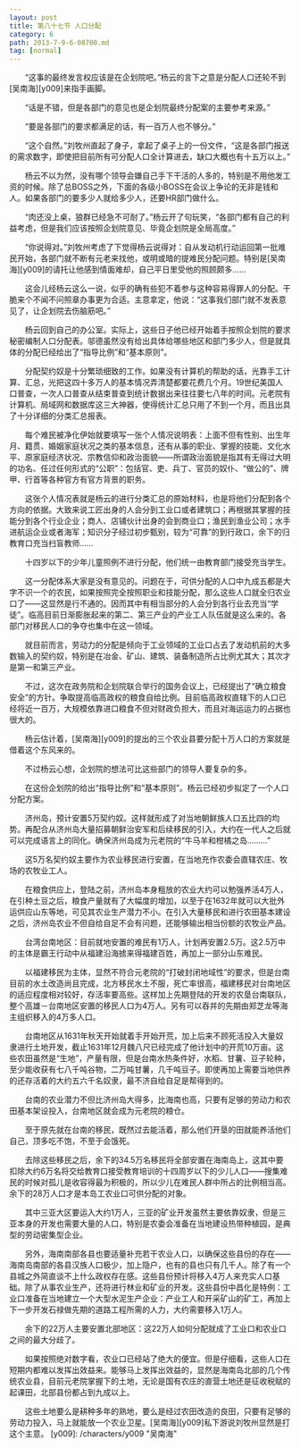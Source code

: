 ```yaml
---
layout: post
title: 第八十七节 人口分配
category: 6
path: 2013-7-9-6-08700.md
tag: [normal]
---
```


　　“这事的最终发言权应该是在企划院吧。”杨云的言下之意是分配人口还轮不到[吴南海][y009]来指手画脚。

　　“话是不错，但是各部门的意见也是企划院最终分配案的主要参考来源。”

　　“要是各部门的要求都满足的话，有一百万人也不够分。”

　　“这个自然。”刘牧州直起了身子，拿起了桌子上的一份文件，“这是各部门报送的需求数字，即使把目前所有可分配人口全计算进去，缺口大概也有十五万以上。”

　　杨云不以为然，没有哪个领导会嫌自己手下干活的人多的，特别是不用他发工资的时候。除了总BOSS之外，下面的各级小BOSS在会议上争论的无非是钱和人。如果各部门的要多少人就给多少人，还要HR部门做什么。

　　“肉还没上桌，狼群已经急不可耐了。”杨云开了句玩笑，“各部门都有自己的利益考虑，但是我们应该按照企划院意见、毕竟企划院是全局高度。”

　　“你说得对。”刘牧州考虑了下觉得杨云说得对：自从发动机行动运回第一批难民开始，各部门就不断有元老来找他，或明或暗的提难民分配问题。特别是[吴南海][y009]的请托让他感到情面难却，自己平日里受他的照顾颇多……

　　这会儿经杨云这么一说，似乎的确有些犯不着参与这种容易得罪人的分配。干脆来个不闻不问照章办事更为合适。主意拿定，他说：“这事我们部门就不发表意见了，让企划院去伤脑筋吧。”

　　杨云回到自己的办公室。实际上，这些日子他已经开始着手按照企划院的要求秘密编制人口分配表。邬德虽然没有给出具体给哪些地区和部门多少人，但是就具体的分配已经给出了“指导比例”和“基本原则”。

　　分配契约奴是十分繁琐细致的工作。如果没有计算机的帮助的话，光靠手工计算、汇总，光把这四十多万人的基本情况弄清楚都要花费几个月。19世纪美国人口普查，一次人口普查从结束普查到统计数据出来往往要七八年的时间。元老院有计算机、局域网和数据库这三大神器，使得统计汇总只用了不到一个月，而且出具了十分详细的分类汇总报表。

　　每个难民被净化伊始就要填写一张个人情况说明表：上面不但有性别、出生年月、籍贯、婚姻家庭状况之类的基本信息，还有从事的职业、掌握的技能、文化水平、原家庭经济状况、宗教信仰和政治面貌——所谓政治面貌是指其有无得过大明的功名、任过任何形式的“公职”：包括官、吏、兵丁、官员的奴仆、“做公的”、牌甲、行首等各种官方有官方背景的职务。

　　这张个人情况表就是杨云的进行分类汇总的原始材料，也是将他们分配到各个方向的依据。大致来说工匠出身的人会分到工业口或者建筑口；再根据其掌握的技能分到各个行业企业；商人、店铺伙计出身的会到商业口；渔民到渔业公司；水手进航运企业或者海军；知识分子经过初步甄别，较为“可靠”的到行政口，余下的归教育口充当扫盲教师……

　　十四岁以下的少年儿童照例不进行分配，他们统一由教育部门接受充当学生。

　　这一分配体系大家是没有意见的。问题在于，可供分配的人口中九成五都是大字不识一个的农民，如果按照完全按照职业和技能分配，那么这些人口就全归农业口了——这显然是行不通的。因而其中有相当部分的人会分到各行业去充当“学徒”。临高目前日渐膨胀起来的第二、第三产业的产业工人队伍就是这么来的。各部门对移民人口的争夺也集中在这一领域。

　　就目前而言，劳动力的分配是倾向于工业领域的工业口占去了发动机前的大多数输入的契约奴，特别是在冶金、矿山、建筑、装备制造所占比例尤其大；其次才是第一和第三产业。

　　不过，这次在政务院和企划院联合举行的国务会议上，已经提出了“确立粮食安全”的方针。争取提高临高政权的粮食自给比例。目前临高政权直辖下的人口已经将近一百万，大规模依靠进口粮食不但对财政负担大，而且对海运运力的占据也很大的。

　　杨云估计着，[吴南海][y009]的提出的三个农业县要分配十万人口的方案就是借着这个东风来的。

　　不过杨云心想，企划院的想法可比这些部门的领导人要复杂的多。

　　在这份企划院的给出“指导比例”和“基本原则”。杨云已经初步拟定了一个人口分配方案。

　　济州岛，预计安置5万契约奴。这样就形成了对当地朝鲜族人口五比四的均势。再配合从济州岛大量招募朝鲜治安军和后续移民的引入，大约在一代人之后就可以完成语言上的同化。确保济州岛成为元老院的“牛马羊和柑橘之岛………”

　　这5万名契约奴主要作为农业移民进行安置，在当地充作农委会直辖农庄、牧场的农牧业工人。

　　在粮食供应上，登陆之前，济州岛本身粗放的农业大约可以勉强养活4万人，在引种土豆之后，粮食产量就有了大幅度的增加，以至于在1632年就可以大批外运供应山东等地，可见其农业生产潜力不小。在引入大量移民和进行农田基本建设之后，济州岛农业不但自给自足不会有问题，还能够输出相当份额的农牧业产品。

　　台湾台南地区：目前就地安置的难民有1万人，计划再安置2.5万。这2.5万中的主体是霸王行动中从福建沿海掳来得福建百姓，再加上一部分山东难民。

　　以福建移民为主体，显然不符合元老院的“打破封闭地域性”的要求，但是台南目前的水土改造尚且完成，北方移民水土不服，死亡率很高，福建移民对台南地区的适应程度相对较好，存活率要高些。这样加上先期登陆的开发的农垦台南联队，整个高雄－台南地区安置的移民人口为4万人。另有可以吞并的先期由郑芝龙等海主组织移入的4万多人口。

　　台南地区从1631年秋天开始就着手开始开荒，加上后来不顾死活投入大量奴隶进行土地开发，截止1631年12月魏八尺已经完成了他计划中的开荒10万亩。这些农田虽然是“生地”，产量有限，但是台南水热条件好，水稻、甘薯、豆子轮种，至少能收获有七八千吨谷物，二万吨甘薯，几千吨豆子。即使再加上需要当地供养的还存活着的大约五六千名奴隶，最不济自给自足是帮得到的。

　　台南的农业潜力不但比济州岛大得多，比海南也高，只要有足够的劳动力和农田基本架设投入，台南地区就会成为元老院的粮仓。

　　至于原先就在台南的移民，既然过去能活着，那么他们开垦的田就能养活他们自己，顶多吃不饱，不至于会饿死。

　　去除这些移民之后，余下的34.5万名移民将全部安置在海南岛上，这其中要扣除大约6万名将交给教育口接受教育培训的十四周岁以下的少儿人口——搜集难民的时候对孤儿是收容得最为积极的，所以少儿在难民人群中所占的比例相当高。余下的28万人口才是本岛工农业口可供分配的对象。

　　其中三亚大区要运入大约1万人，三亚的矿业开发虽然主要依靠奴隶，但是三亚本身的开发也需要大量的人口，特别是农委会准备在当地建设热带种植园，是典型的劳动密集型企业。

　　另外，海南南部各县也要适量补充若干农业人口，以确保这些县份的存在——海南岛南部的各县汉族人口极少，加上隐户，也有的县也只有几千人。除了有一个县城之外简直谈不上什么政权存在感。这些县份预计将移入4万人来充实人口基础。除了从事农业生产，还将进行林业和矿业的开发。这些县份中昌化是特例：工业口准备在当地建立一个大型水泥生产企业：产业工人和开采矿山的矿工，再加上下一步开发石禄做先期的道路工程所需的人力，大约需要移入1万人。

　　余下的22万人主要安置北部地区：这22万人如何分配就成了工业口和农业口之间的最大分歧了。

　　如果按照绝对数字看，农业口已经站了绝大的便宜。但是仔细看，这些人口在短期内都难以发挥出效益来。能够马上发挥出效益的，显然是海南岛北部的几个传统农业县，目前元老院掌握下的土地，无论是国有农庄的直营土地还是征收税赋的起课田，北部县份都占到九成以上。

　　这些土地要么是耕种多年的熟地，要么是经过农田改造的良田，只要有足够的劳动力投入，马上就能放一个农业卫星。[吴南海][y009]私下游说刘牧州显然是打这个主意。
[y009]: /characters/y009 "吴南海"

